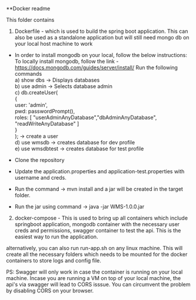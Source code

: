 **Docker readme

This folder contains 
1. Dockerfile - which is used to build the spring boot application. This can also be used as a standalone application but will still need mongo db on your local host machine to work

- In order to install mongodb on your local, follow the below instructions:
To locally install mongodb, follow the link - https://docs.mongodb.com/guides/server/install/
 Run the following commands <br />
  a) show dbs -> Displays databases <br />
  b) use admin -> Selects database admin <br /> 
  c) db.createUser(    <br />
  {   <br />
    user: 'admin',  <br />
    pwd: passwordPrompt(),  <br />
    roles: [ "userAdminAnyDatabase","dbAdminAnyDatabase", "readWriteAnyDatabase" ] <br />
   } <br />
  ); -> create a user  <br />
  d) use wmsdb -> creates database for dev profile <br />
  e) use wmsdbtest -> creates database for test profile <br />
  
- Clone the repository <br />
- Update the application.properties and application-test.properties with username and creds.  <br />
- Run the command -> mvn install and a jar will be created in the target folder.  <br />
- Run the jar using command -> java -jar WMS-1.0.0.jar  <br />
 
  
2. docker-compose - This is used to bring up all containers which include springboot application, mongodb container with the necessary user creds and permissions, swagger container to test the api. This is the easiest way to run the application.

alternatively, you can also run run-app.sh on any linux machine. This will create all the necessary folders which needs to be mounted for the docker containers to store logs and config file. 

PS: Swagger will only work in case the container is running on your local machine. Incase you are running a VM on top of your local machine, the api's via swagger will lead to CORS isssue. You can circumvent the problem by disabling CORS on your browser.

